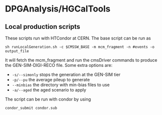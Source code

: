 # DPGAnalysis/HGCalTools

## Local production scripts

These scripts run with HTCondor at CERN. The base script can be run as

```
sh runLocalGeneration.sh -c $CMSSW_BASE -m mcm_fragment -n #events -o output_file
```

It will fetch the mcm_fragment and run the cmsDriver commands to produce the GEN-SIM-DIGI-RECO file.
Some extra options are:

* `-s/--simonly` stops the generation at the GEN-SIM tier
* `-p/--pu` the average pileup to generate
* `--minbias` the directory with min-bias files to use
* `-a/--aged` the aged scenario to apply

The script can be run with condor by using

```
condor_submit condor.sub
```